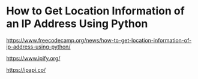 # How to Get Location Information of an IP Address Using Python

<https://www.freecodecamp.org/news/how-to-get-location-information-of-ip-address-using-python/>

<https://www.ipify.org/>

<https://ipapi.co/>
